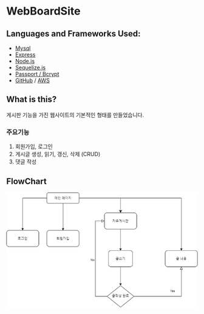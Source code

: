 # WebBoardSite

## Languages and Frameworks Used:

- [Mysql](https://www.mysql.com/)
- [Express](https://expressjs.com/)
- [Node.js](https://nodejs.org/en/)
- [Sequelize.js](https://sequelize.org/)
- [Passport / Bcrypt](https://www.npmjs.com/package/passport)
- [GitHub](https://github.com/) / [AWS](https://aws.amazon.com/)

## What is this?

게시판 기능을 가진 웹사이트의 기본적인 형태를 만들었습니다.

### 주요기능

1.  회원가입, 로그인
2.  게시글 생성, 읽기, 갱신, 삭제 (CRUD)
3.  댓글 작성

## FlowChart

![FlowChart](/githubImage/WebBoardSite.png)
